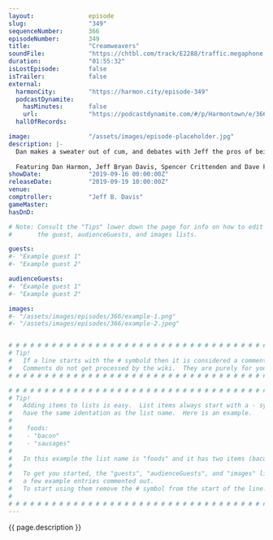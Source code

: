 ```yaml
---
layout:               episode
slug:                 "349"
sequenceNumber:       366
episodeNumber:        349
title:                "Creamweavers"
soundFile:            "https://chtbl.com/track/E2288/traffic.megaphone.fm/STA2083068173.mp3?updated=1596571350"
duration:             "01:55:32"
isLostEpisode:        false
isTrailer:            false
external:
  harmonCity:         "https://harmon.city/episode-349"
  podcastDynamite:
    hasMinutes:       false
    url:              "https://podcastdynamite.com/#/p/Harmontown/e/366/349"
  hallOfRecords:      

image:                "/assets/images/episode-placeholder.jpg"
description: |-
  Dan makes a sweater out of cum, and debates with Jeff the pros of being a stander wiper. Dave Foley joins in with tales from The Kids in the Hall and NewsRadio. Who wants a pocket shaman now?
  
  Featuring Dan Harmon, Jeff Bryan Davis, Spencer Crittenden and Dave Foley.
showDate:             "2019-09-16 00:00:00Z"
releaseDate:          "2019-09-19 10:00:00Z"
venue:                
comptroller:          "Jeff B. Davis"
gameMaster:           
hasDnD:               

# Note: Consult the "Tips" lower down the page for info on how to edit
#       the guest, audienceGuests, and images lists.

guests:
#- "Example guest 1"
#- "Example guest 2"

audienceGuests:
#- "Example guest 1"
#- "Example guest 2"

images:
#- "/assets/images/episodes/366/example-1.png"
#- "/assets/images/episodes/366/example-2.jpeg"


# # # # # # # # # # # # # # # # # # # # # # # # # # # # # # # # # # # # # # # # # # # # #
# Tip!
#   If a line starts with the # symbold then it is considered a comment.
#   Comments do not get processed by the wiki.  They are purely for your information.
# # # # # # # # # # # # # # # # # # # # # # # # # # # # # # # # # # # # # # # # # # # # #

# # # # # # # # # # # # # # # # # # # # # # # # # # # # # # # # # # # # # # # # # # # # #
# Tip!
#   Adding items to lists is easy.  List items always start with a - symbol and have
#   have the same identation as the list name.  Here is an example.
#
#    foods:
#    - "bacon"
#    - "sausages"
#
#   In this example the list name is "foods" and it has two items (bacon, and sausages).
#
#   To get you started, the "guests", "audienceGuests", and "images" lists below have
#   a few example entries commented out.
#   To start using them remove the # symbol from the start of the line.
#
# # # # # # # # # # # # # # # # # # # # # # # # # # # # # # # # # # # # # # # # # # # # #
---
```


<!-- The episode description will be rendered here -->
{{ page.description }}

<!-- Add your content BELOW here -->
<!-- vvvvvvvvvvvvvvvvvvvvvvvvvvv -->




<!-- ^^^^^^^^^^^^^^^^^^^^^^^^^^^ -->
<!-- Add your content ABOVE here -->

<!-- The episode gallery will be rendered here -->